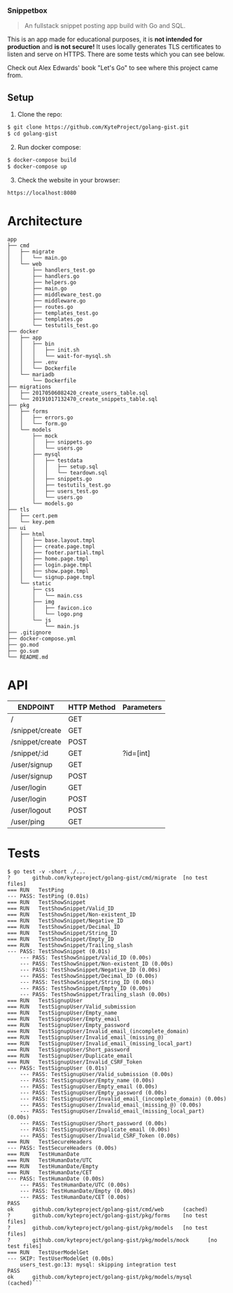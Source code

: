 ### Snippetbox
> An fullstack snippet posting app build with Go and SQL.

This is an app made for educational purposes, it is **not intended for production** and **is not secure!** It uses locally generates TLS certificates to listen and serve on HTTPS. There are some tests which you can see below.

Check out Alex Edwards' book "Let's Go" to see where this project came from.

## Setup

1) Clone the repo:

```sh
$ git clone https://github.com/KyteProject/golang-gist.git
$ cd golang-gist
```

2) Run docker compose:

```sh
$ docker-compose build
$ docker-compose up
```

3) Check the website in your browser:

```sh
https://localhost:8080
```

# Architecture
```
app
├── cmd
│   ├── migrate
│   │   └── main.go
│   └── web
│       ├── handlers_test.go
│       ├── handlers.go
│       ├── helpers.go
│       ├── main.go
│       ├── middleware_test.go
│       ├── middleware.go
│       ├── routes.go
│       ├── templates_test.go
│       ├── templates.go
│       └── testutils_test.go
├── docker
│   ├── app
│   │   ├── bin
│   │   │   ├── init.sh
│   │   │   └── wait-for-mysql.sh
│   │   ├── .env
│   │   └── Dockerfile
│   └── mariadb
│       └── Dockerfile
├── migrations
│   ├── 20170506082420_create_users_table.sql
│   └── 20191017132470_create_snippets_table.sql
├── pkg
│   ├── forms
│   │   ├── errors.go
│   │   └── form.go
│   └── models
│       ├── mock
│       │   ├── snippets.go
│       │   └── users.go
│       ├── mysql
│       │   ├── testdata
│       │   │   ├── setup.sql
│       │   │   └── teardown.sql
│       │   ├── snippets.go
│       │   ├── testutils_test.go
│       │   ├── users_test.go
│       │   └── users.go
│       └── models.go
├── tls
│   ├── cert.pem
│   └── key.pem
├── ui
│   ├── html
│   │   ├── base.layout.tmpl
│   │   ├── create.page.tmpl
│   │   ├── footer.partial.tmpl
│   │   ├── home.page.tmpl
│   │   ├── login.page.tmpl
│   │   ├── show.page.tmpl
│   │   └── signup.page.tmpl
│   └── static
│       ├── css
│       │   └── main.css
│       ├── img
│       │   ├── favicon.ico
│       │   └── logo.png
│       └── js
│           └── main.js
├── .gitignore
├── docker-compose.yml
├── go.mod
├── go.sum
└── README.md
```

# API

| ENDPOINT        | HTTP Method | Parameters |
| --------------- | ----------- | ---------- |
| /               | GET         |            |
| /snippet/create | GET         |            |
| /snippet/create | POST        |            |
| /snippet/:id    | GET         | ?id=[int]  |
| /user/signup    | GET         |            |
| /user/signup    | POST        |            |
| /user/login     | GET         |            |
| /user/login     | POST        |            |
| /user/logout    | POST        |            |
| /user/ping      | GET         |            |

# Tests

```
$ go test -v -short ./...
?       github.com/kyteproject/golang-gist/cmd/migrate  [no test files]
=== RUN   TestPing
--- PASS: TestPing (0.01s)
=== RUN   TestShowSnippet
=== RUN   TestShowSnippet/Valid_ID
=== RUN   TestShowSnippet/Non-existent_ID
=== RUN   TestShowSnippet/Negative_ID
=== RUN   TestShowSnippet/Decimal_ID
=== RUN   TestShowSnippet/String_ID
=== RUN   TestShowSnippet/Empty_ID
=== RUN   TestShowSnippet/Trailing_slash
--- PASS: TestShowSnippet (0.01s)
    --- PASS: TestShowSnippet/Valid_ID (0.00s)
    --- PASS: TestShowSnippet/Non-existent_ID (0.00s)
    --- PASS: TestShowSnippet/Negative_ID (0.00s)
    --- PASS: TestShowSnippet/Decimal_ID (0.00s)
    --- PASS: TestShowSnippet/String_ID (0.00s)
    --- PASS: TestShowSnippet/Empty_ID (0.00s)
    --- PASS: TestShowSnippet/Trailing_slash (0.00s)
=== RUN   TestSignupUser
=== RUN   TestSignupUser/Valid_submission
=== RUN   TestSignupUser/Empty_name
=== RUN   TestSignupUser/Empty_email
=== RUN   TestSignupUser/Empty_password
=== RUN   TestSignupUser/Invalid_email_(incomplete_domain)
=== RUN   TestSignupUser/Invalid_email_(missing_@)
=== RUN   TestSignupUser/Invalid_email_(missing_local_part)
=== RUN   TestSignupUser/Short_password
=== RUN   TestSignupUser/Duplicate_email
=== RUN   TestSignupUser/Invalid_CSRF_Token
--- PASS: TestSignupUser (0.01s)
    --- PASS: TestSignupUser/Valid_submission (0.00s)
    --- PASS: TestSignupUser/Empty_name (0.00s)
    --- PASS: TestSignupUser/Empty_email (0.00s)
    --- PASS: TestSignupUser/Empty_password (0.00s)
    --- PASS: TestSignupUser/Invalid_email_(incomplete_domain) (0.00s)
    --- PASS: TestSignupUser/Invalid_email_(missing_@) (0.00s)
    --- PASS: TestSignupUser/Invalid_email_(missing_local_part) (0.00s)
    --- PASS: TestSignupUser/Short_password (0.00s)
    --- PASS: TestSignupUser/Duplicate_email (0.00s)
    --- PASS: TestSignupUser/Invalid_CSRF_Token (0.00s)
=== RUN   TestSecureHeaders
--- PASS: TestSecureHeaders (0.00s)
=== RUN   TestHumanDate
=== RUN   TestHumanDate/UTC
=== RUN   TestHumanDate/Empty
=== RUN   TestHumanDate/CET
--- PASS: TestHumanDate (0.00s)
    --- PASS: TestHumanDate/UTC (0.00s)
    --- PASS: TestHumanDate/Empty (0.00s)
    --- PASS: TestHumanDate/CET (0.00s)
PASS
ok      github.com/kyteproject/golang-gist/cmd/web      (cached)
?       github.com/kyteproject/golang-gist/pkg/forms    [no test files]
?       github.com/kyteproject/golang-gist/pkg/models   [no test files]
?       github.com/kyteproject/golang-gist/pkg/models/mock      [no test files]
=== RUN   TestUserModelGet
--- SKIP: TestUserModelGet (0.00s)
    users_test.go:13: mysql: skipping integration test
PASS
ok      github.com/kyteproject/golang-gist/pkg/models/mysql     (cached)```